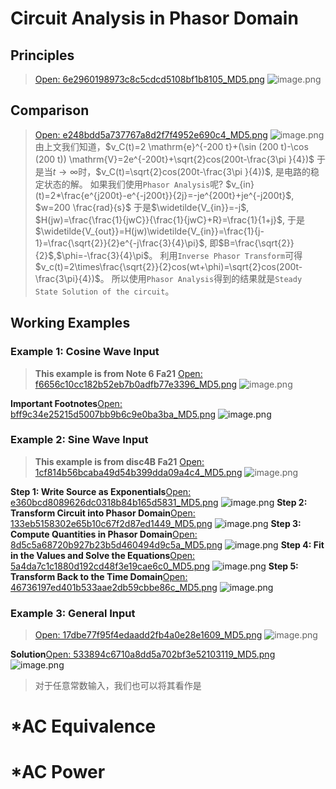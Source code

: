 # Circuit Analysis in Phasor Domain
## Principles
> [Open: 6e2960198973c8c5cdcd5108bf1b8105_MD5.png](AC_Circuit_Analysis.assets/6e2960198973c8c5cdcd5108bf1b8105_MD5.png)
![image.png](AC_Circuit_Analysis.assets/6e2960198973c8c5cdcd5108bf1b8105_MD5.png)



## Comparison
> [Open: e248bdd5a737767a8d2f7f4952e690c4_MD5.png](AC_Circuit_Analysis.assets/e248bdd5a737767a8d2f7f4952e690c4_MD5.png)
![image.png](AC_Circuit_Analysis.assets/e248bdd5a737767a8d2f7f4952e690c4_MD5.png)
> 由上文我们知道，$v_C(t)=2 \mathrm{e}^{-200 t}+(\sin (200 t)-\cos (200 t)) \mathrm{V}=2e^{-200t}+\sqrt{2}cos(200t-\frac{3\pi }{4})$
> 于是当$t\to \infty$时，$v_C(t)=\sqrt{2}cos(200t-\frac{3\pi }{4})$, 是电路的稳定状态的解。
> 如果我们使用`Phasor Analysis`呢?
> $v_{in}(t)=2*\frac{e^{j200t}-e^{-j200t}}{2j}=-je^{200t}+je^{-j200t}$, $w=200 \frac{rad}{s}$
> 于是$\widetilde{V_{in}}=-j$, $H(jw)=\frac{\frac{1}{jwC}}{\frac{1}{jwC}+R}=\frac{1}{1+j}$, 于是$\widetilde{V_{out}}=H(jw)\widetilde{V_{in}}=\frac{1}{j-1}=\frac{\sqrt{2}}{2}e^{-j\frac{3}{4}\pi}$, 即$B=\frac{\sqrt{2}}{2}$,$\phi=-\frac{3}{4}\pi$。
> 利用`Inverse Phasor Transform`可得$v_c(t)=2\times\frac{\sqrt{2}}{2}cos(wt+\phi)=\sqrt{2}cos(200t-\frac{3\pi}{4})$。
> 所以使用`Phasor Analysis`得到的结果就是`Steady State Solution of the circuit`。



## Working Examples
### Example 1: Cosine Wave Input
> **This example is from Note 6 Fa21**
> [Open: f6656c10cc182b52eb7b0adfb77e3396_MD5.png](AC_Circuit_Analysis.assets/f6656c10cc182b52eb7b0adfb77e3396_MD5.png)
![image.png](AC_Circuit_Analysis.assets/f6656c10cc182b52eb7b0adfb77e3396_MD5.png)

**Important Footnotes**[Open: bff9c34e25215d5007bb9b6c9e0ba3ba_MD5.png](AC_Circuit_Analysis.assets/bff9c34e25215d5007bb9b6c9e0ba3ba_MD5.png)
![image.png](AC_Circuit_Analysis.assets/bff9c34e25215d5007bb9b6c9e0ba3ba_MD5.png)


### Example 2: Sine Wave Input
> **This example is from disc4B Fa21**
> [Open: 1cf814b56bcaba49d54b399dda09a4c4_MD5.png](AC_Circuit_Analysis.assets/1cf814b56bcaba49d54b399dda09a4c4_MD5.png)
![image.png](AC_Circuit_Analysis.assets/1cf814b56bcaba49d54b399dda09a4c4_MD5.png)

**Step 1: Write Source as Exponentials**[Open: e360bcd8089626dc0318b84b165d5831_MD5.png](AC_Circuit_Analysis.assets/e360bcd8089626dc0318b84b165d5831_MD5.png)
![image.png](AC_Circuit_Analysis.assets/e360bcd8089626dc0318b84b165d5831_MD5.png)
**Step 2: Transform Circuit into Phasor Domain**[Open: 133eb5158302e65b10c67f2d87ed1449_MD5.png](AC_Circuit_Analysis.assets/133eb5158302e65b10c67f2d87ed1449_MD5.png)
![image.png](AC_Circuit_Analysis.assets/133eb5158302e65b10c67f2d87ed1449_MD5.png)
**Step 3: Compute Quantities in Phasor Domain**[Open: 8d5c5a68720b927b23b5d460494d9c5a_MD5.png](AC_Circuit_Analysis.assets/8d5c5a68720b927b23b5d460494d9c5a_MD5.png)
![image.png](AC_Circuit_Analysis.assets/8d5c5a68720b927b23b5d460494d9c5a_MD5.png)
**Step 4: Fit in the Values and Solve the Equations**[Open: 5a4da7c1c1880d192cd48f3e19cae6c0_MD5.png](AC_Circuit_Analysis.assets/5a4da7c1c1880d192cd48f3e19cae6c0_MD5.png)
![image.png](AC_Circuit_Analysis.assets/5a4da7c1c1880d192cd48f3e19cae6c0_MD5.png)
**Step 5: Transform Back to the Time Domain**[Open: 46736197ed401b533aae2db59cbbe86c_MD5.png](AC_Circuit_Analysis.assets/46736197ed401b533aae2db59cbbe86c_MD5.png)
![image.png](AC_Circuit_Analysis.assets/46736197ed401b533aae2db59cbbe86c_MD5.png)


### Example 3: General Input  
> [Open: 17dbe77f95f4edaadd2fb4a0e28e1609_MD5.png](AC_Circuit_Analysis.assets/17dbe77f95f4edaadd2fb4a0e28e1609_MD5.png)
![image.png](AC_Circuit_Analysis.assets/17dbe77f95f4edaadd2fb4a0e28e1609_MD5.png)

**Solution**[Open: 533894c6710a8dd5a702bf3e52103119_MD5.png](AC_Circuit_Analysis.assets/533894c6710a8dd5a702bf3e52103119_MD5.png)
![image.png](AC_Circuit_Analysis.assets/533894c6710a8dd5a702bf3e52103119_MD5.png)
> 对于任意常数输入，我们也可以将其看作是



# *AC Equivalence
> 





# *AC Power
> 





